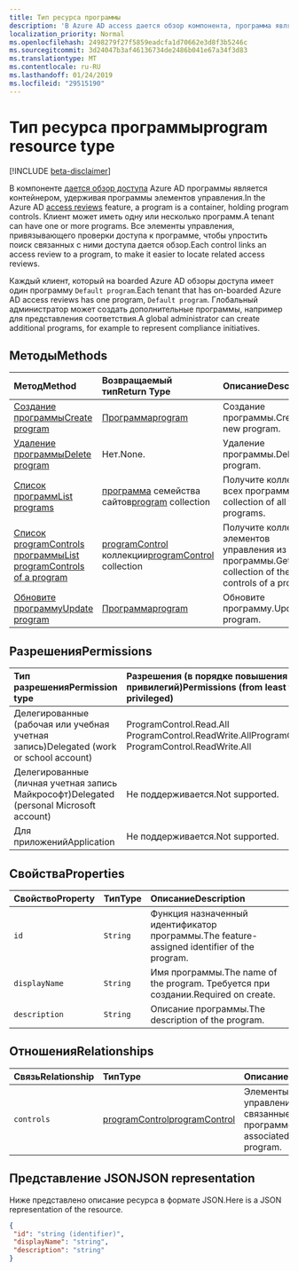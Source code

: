 ```yaml
---
title: Тип ресурса программы
description: 'В Azure AD access дается обзор компонента, программа является контейнером, удерживая программы элементов управления. Клиент может иметь одну или несколько программ.  Все элементы управления, привязывающего проверки доступа к программе, чтобы упростить поиск связанных с ними доступа дается обзор.  '
localization_priority: Normal
ms.openlocfilehash: 2498279f27f5859eadcfa1d70662e3d8f3b5246c
ms.sourcegitcommit: 3d24047b3af46136734de2486b041e67a34f3d83
ms.translationtype: MT
ms.contentlocale: ru-RU
ms.lasthandoff: 01/24/2019
ms.locfileid: "29515190"
---
```

# <a name="program-resource-type"></a><span data-ttu-id="8036c-105">Тип ресурса программы</span><span class="sxs-lookup"><span data-stu-id="8036c-105">program resource type</span></span>

[!INCLUDE [beta-disclaimer](../../includes/beta-disclaimer.md)]

<span data-ttu-id="8036c-106">В компоненте [дается обзор доступа](accessreviews-root.md) Azure AD программы является контейнером, удерживая программы элементов управления.</span><span class="sxs-lookup"><span data-stu-id="8036c-106">In the Azure AD [access reviews](accessreviews-root.md) feature, a program is a container, holding program controls.</span></span> <span data-ttu-id="8036c-107">Клиент может иметь одну или несколько программ.</span><span class="sxs-lookup"><span data-stu-id="8036c-107">A tenant can have one or more programs.</span></span>  <span data-ttu-id="8036c-108">Все элементы управления, привязывающего проверки доступа к программе, чтобы упростить поиск связанных с ними доступа дается обзор.</span><span class="sxs-lookup"><span data-stu-id="8036c-108">Each control links an access review to a program, to make it easier to locate related access reviews.</span></span>  

<span data-ttu-id="8036c-109">Каждый клиент, который на boarded Azure AD обзоры доступа имеет один программу `Default program`.</span><span class="sxs-lookup"><span data-stu-id="8036c-109">Each tenant that has on-boarded Azure AD access reviews has one program, `Default program`.</span></span>  <span data-ttu-id="8036c-110">Глобальный администратор может создать дополнительные программы, например для представления соответствия.</span><span class="sxs-lookup"><span data-stu-id="8036c-110">A global administrator can create additional programs, for example to represent compliance initiatives.</span></span> 


## <a name="methods"></a><span data-ttu-id="8036c-111">Методы</span><span class="sxs-lookup"><span data-stu-id="8036c-111">Methods</span></span>

| <span data-ttu-id="8036c-112">Метод</span><span class="sxs-lookup"><span data-stu-id="8036c-112">Method</span></span>           | <span data-ttu-id="8036c-113">Возвращаемый тип</span><span class="sxs-lookup"><span data-stu-id="8036c-113">Return Type</span></span>    |<span data-ttu-id="8036c-114">Описание</span><span class="sxs-lookup"><span data-stu-id="8036c-114">Description</span></span>|
|:---------------|:--------|:----------|
|[<span data-ttu-id="8036c-115">Создание программы</span><span class="sxs-lookup"><span data-stu-id="8036c-115">Create program</span></span>](../api/program-create.md) |   [<span data-ttu-id="8036c-116">Программа</span><span class="sxs-lookup"><span data-stu-id="8036c-116">program</span></span>](program.md)   |   <span data-ttu-id="8036c-117">Создание программы.</span><span class="sxs-lookup"><span data-stu-id="8036c-117">Create a new program.</span></span>|
|[<span data-ttu-id="8036c-118">Удаление программы</span><span class="sxs-lookup"><span data-stu-id="8036c-118">Delete program</span></span>](../api/program-delete.md) |   <span data-ttu-id="8036c-119">Нет.</span><span class="sxs-lookup"><span data-stu-id="8036c-119">None.</span></span>   |   <span data-ttu-id="8036c-120">Удаление программы.</span><span class="sxs-lookup"><span data-stu-id="8036c-120">Delete a program.</span></span>|
|[<span data-ttu-id="8036c-121">Список программ</span><span class="sxs-lookup"><span data-stu-id="8036c-121">List programs</span></span>](../api/program-list.md) |  <span data-ttu-id="8036c-122">[программа](program.md) семейства сайтов</span><span class="sxs-lookup"><span data-stu-id="8036c-122">[program](program.md) collection</span></span>|   <span data-ttu-id="8036c-123">Получите коллекцию всех программ.</span><span class="sxs-lookup"><span data-stu-id="8036c-123">Get a collection of all the programs.</span></span>|
|[<span data-ttu-id="8036c-124">Список programControls программы</span><span class="sxs-lookup"><span data-stu-id="8036c-124">List programControls of a program</span></span>](../api/program-listcontrols.md) |      <span data-ttu-id="8036c-125">[programControl](programcontrol.md) коллекции</span><span class="sxs-lookup"><span data-stu-id="8036c-125">[programControl](programcontrol.md) collection</span></span>| <span data-ttu-id="8036c-126">Получите коллекцию элементов управления из программы.</span><span class="sxs-lookup"><span data-stu-id="8036c-126">Get a collection of the controls of a program.</span></span>|
|[<span data-ttu-id="8036c-127">Обновите программу</span><span class="sxs-lookup"><span data-stu-id="8036c-127">Update program</span></span>](../api/program-update.md) |   [<span data-ttu-id="8036c-128">Программа</span><span class="sxs-lookup"><span data-stu-id="8036c-128">program</span></span>](program.md)|  <span data-ttu-id="8036c-129">Обновите программу.</span><span class="sxs-lookup"><span data-stu-id="8036c-129">Update a program.</span></span>|

## <a name="permissions"></a><span data-ttu-id="8036c-130">Разрешения</span><span class="sxs-lookup"><span data-stu-id="8036c-130">Permissions</span></span>

|<span data-ttu-id="8036c-131">Тип разрешения</span><span class="sxs-lookup"><span data-stu-id="8036c-131">Permission type</span></span>                        | <span data-ttu-id="8036c-132">Разрешения (в порядке повышения привилегий)</span><span class="sxs-lookup"><span data-stu-id="8036c-132">Permissions (from least to most privileged)</span></span>              |
|:--------------------------------------|:---------------------------------------------------------|
|<span data-ttu-id="8036c-133">Делегированные (рабочая или учебная учетная запись)</span><span class="sxs-lookup"><span data-stu-id="8036c-133">Delegated (work or school account)</span></span>     | <span data-ttu-id="8036c-134">ProgramControl.Read.All ProgramControl.ReadWrite.All</span><span class="sxs-lookup"><span data-stu-id="8036c-134">ProgramControl.Read.All, ProgramControl.ReadWrite.All</span></span> |
|<span data-ttu-id="8036c-135">Делегированные (личная учетная запись Майкрософт)</span><span class="sxs-lookup"><span data-stu-id="8036c-135">Delegated (personal Microsoft account)</span></span> | <span data-ttu-id="8036c-136">Не поддерживается.</span><span class="sxs-lookup"><span data-stu-id="8036c-136">Not supported.</span></span> |
|<span data-ttu-id="8036c-137">Для приложений</span><span class="sxs-lookup"><span data-stu-id="8036c-137">Application</span></span>                            | <span data-ttu-id="8036c-138">Не поддерживается.</span><span class="sxs-lookup"><span data-stu-id="8036c-138">Not supported.</span></span> |


## <a name="properties"></a><span data-ttu-id="8036c-139">Свойства</span><span class="sxs-lookup"><span data-stu-id="8036c-139">Properties</span></span>
| <span data-ttu-id="8036c-140">Свойство</span><span class="sxs-lookup"><span data-stu-id="8036c-140">Property</span></span>     | <span data-ttu-id="8036c-141">Тип</span><span class="sxs-lookup"><span data-stu-id="8036c-141">Type</span></span>   |<span data-ttu-id="8036c-142">Описание</span><span class="sxs-lookup"><span data-stu-id="8036c-142">Description</span></span>|
|:---------------|:--------|:----------|
| `id`                        |`String`                              |  <span data-ttu-id="8036c-143">Функция назначенный идентификатор программы.</span><span class="sxs-lookup"><span data-stu-id="8036c-143">The feature-assigned identifier of the program.</span></span>                    |
| `displayName`               |`String`                              |  <span data-ttu-id="8036c-144">Имя программы.</span><span class="sxs-lookup"><span data-stu-id="8036c-144">The name of the program.</span></span>  <span data-ttu-id="8036c-145">Требуется при создании.</span><span class="sxs-lookup"><span data-stu-id="8036c-145">Required on create.</span></span>                  |
| `description`               |`String`                              |  <span data-ttu-id="8036c-146">Описание программы.</span><span class="sxs-lookup"><span data-stu-id="8036c-146">The description of the program.</span></span>           |

## <a name="relationships"></a><span data-ttu-id="8036c-147">Отношения</span><span class="sxs-lookup"><span data-stu-id="8036c-147">Relationships</span></span>
| <span data-ttu-id="8036c-148">Связь</span><span class="sxs-lookup"><span data-stu-id="8036c-148">Relationship</span></span> | <span data-ttu-id="8036c-149">Тип</span><span class="sxs-lookup"><span data-stu-id="8036c-149">Type</span></span>   |<span data-ttu-id="8036c-150">Описание</span><span class="sxs-lookup"><span data-stu-id="8036c-150">Description</span></span>|
|:---------------|:--------|:----------|
| `controls`                  |[<span data-ttu-id="8036c-151">programControl</span><span class="sxs-lookup"><span data-stu-id="8036c-151">programControl</span></span>](programcontrol.md) | <span data-ttu-id="8036c-152">Элементы управления, связанные с программой.</span><span class="sxs-lookup"><span data-stu-id="8036c-152">Controls associated with the program.</span></span> |

## <a name="json-representation"></a><span data-ttu-id="8036c-153">Представление JSON</span><span class="sxs-lookup"><span data-stu-id="8036c-153">JSON representation</span></span>

<span data-ttu-id="8036c-154">Ниже представлено описание ресурса в формате JSON.</span><span class="sxs-lookup"><span data-stu-id="8036c-154">Here is a JSON representation of the resource.</span></span>

<!-- {
  "blockType": "resource",
  "optionalProperties": [

  ],
  "@odata.type": "microsoft.graph.program"
}-->

```json
{
 "id": "string (identifier)",
 "displayName": "string",
 "description": "string"
}

```

<!--
{
  "type": "#page.annotation",
  "description": "program resource",
  "keywords": "",
  "section": "documentation",
  "tocPath": "",
  "suppressions": [
    "Error: /api-reference/beta/resources/program.md:\r\n      Exception processing links.\r\n    System.ArgumentException: Link Definition was null. Link text: !INCLUDE [beta-disclaimer](../../includes/beta-disclaimer.md)\r\n      at ApiDoctor.Validation.DocFile.get_LinkDestinations()\r\n      at ApiDoctor.Validation.DocSet.ValidateLinks(Boolean includeWarnings, String[] relativePathForFiles, IssueLogger issues, Boolean requireFilenameCaseMatch, Boolean printOrphanedFiles)"
  ]
}
-->
